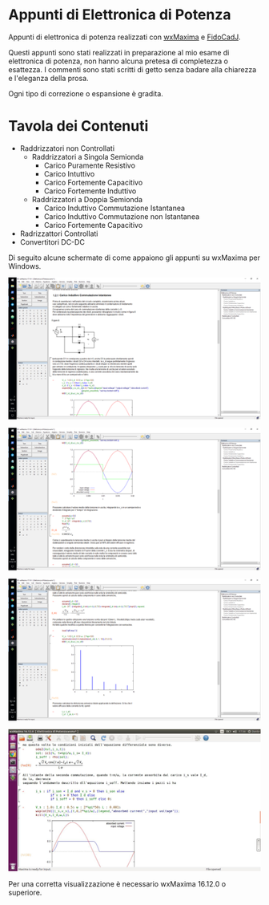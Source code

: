 # Appunti di Elettronica di Potenza
Appunti di elettronica di potenza realizzati con [wxMaxima](http://andrejv.github.io/wxmaxima/index.html) e [FidoCadJ](http://darwinne.github.io/FidoCadJ/index.html). 

Questi appunti sono stati realizzati in preparazione al mio esame di elettronica di potenza, non hanno alcuna pretesa di completezza o esattezza. I commenti sono stati scritti di getto senza badare alla chiarezza e l'eleganza della prosa. 

Ogni tipo di correzione o espansione è gradita. 

Tavola dei Contenuti 
====================
* Raddrizzatori non Controllati
  * Raddrizzatori a Singola Semionda
    * Carico Puramente Resistivo
    * Carico Intuttivo
    * Carico Fortemente Capacitivo
    * Carico Fortemente Induttivo
  * Raddrizzatori a Doppia Semionda
    * Carico Induttivo Commutazione Istantanea
    * Carico Induttivo Commutazione non Istantanea
    * Carico Fortemente Capacitivo
* Radrizzattori Controllati
* Convertitori DC-DC


Di seguito alcune schermate di come appaiono gli appunti su wxMaxima per Windows.

![alt text](https://github.com/DanteCpp/Appunti-di-Elettronica-di-Potenza/blob/master/Screenshot1.png?raw=true)


![alt text](https://github.com/DanteCpp/Appunti-di-Elettronica-di-Potenza/blob/master/Screenshot2.png?raw=true)


![alt text](https://github.com/DanteCpp/Appunti-di-Elettronica-di-Potenza/blob/master/Screenshot3.png?raw=true)

![alt text](https://github.com/DanteCpp/Appunti-di-Elettronica-di-Potenza/blob/master/Screenshot4.jpg?raw=true)

Per una corretta visualizzazione è necessario wxMaxima 16.12.0 o superiore.
